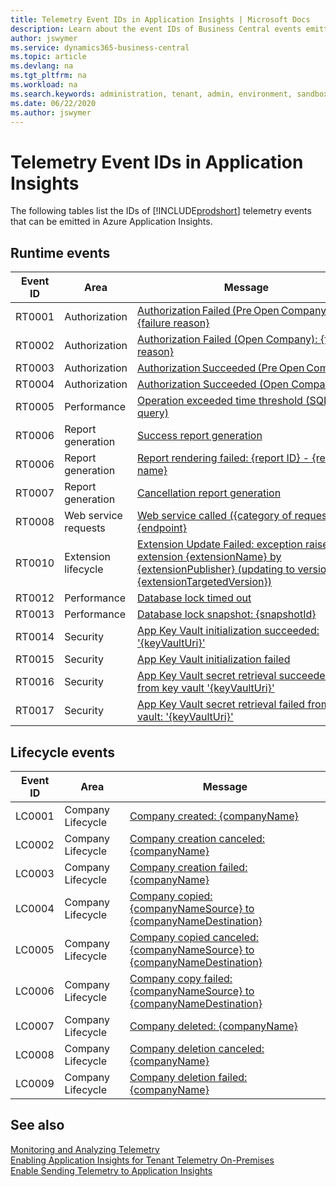 ```yaml
---
title: Telemetry Event IDs in Application Insights | Microsoft Docs
description: Learn about the event IDs of Business Central events emitted to Azure Application Insights.  
author: jswymer
ms.service: dynamics365-business-central
ms.topic: article
ms.devlang: na
ms.tgt_pltfrm: na
ms.workload: na
ms.search.keywords: administration, tenant, admin, environment, sandbox, telemetry
ms.date: 06/22/2020
ms.author: jswymer
---
```

# Telemetry Event IDs in Application Insights

The following tables list the IDs of [!INCLUDE[prodshort](../developer/includes/prodshort.md)] telemetry events that can be emitted in Azure Application Insights.

## Runtime events

| Event ID | Area | Message |
|----------|-------------|-----------------|
| RT0001 | Authorization| [Authorization Failed (Pre Open Company): {failure reason}](telemetry-authorization-trace.md#authorizationfailedpreopencompany) |
| RT0002 | Authorization| [Authorization Failed (Open Company): {failure reason}](telemetry-authorization-trace.md#authorization-failed-open-company) |
| RT0003 | Authorization| [Authorization Succeeded (Pre Open Company)](telemetry-authorization-trace.md#authorizationsucceededpreopencompany) | 
| RT0004 | Authorization| [Authorization Succeeded (Open Company)](telemetry-authorization-trace.md#authorization-succeeded-open-company) |
| RT0005 | Performance | [Operation exceeded time threshold (SQL query)](telemetry-long-running-sql-query-trace.md) |
| RT0006 | Report generation | [Success report generation](telemetry-reports-trace.md#success-report-generation) |
| RT0006 | Report generation | [Report rendering failed: {report ID} - {report name}](telemetry-reports-trace.md#failed-report-generation) |
| RT0007 | Report generation | [Cancellation report generation](telemetry-reports-trace.md#cancellation-report-generation) | 
| RT0008 | Web service requests | [Web service called ({category of request}): {endpoint}](telemetry-webservices-trace.md) |
|RT0010|Extension lifecycle|[Extension Update Failed: exception raised in extension {extensionName} by {extensionPublisher} (updating to version {extensionTargetedVersion})](telemetry-extension-update-trace.md#extension-update-failed-exception-raised-in-extension) | 
| RT0012 | Performance | [Database lock timed out](telemetry-database-locks-trace.md#database-lock-timed-out) | 
| RT0013 | Performance | [Database lock snapshot: {snapshotId}](telemetry-database-locks-trace.md#database-lock-snapshot) |
| RT0014 | Security | [App Key Vault initialization succeeded: '{keyVaultUri}'](telemetry-extension-key-vault-trace.md#initializedsuccess) |
| RT0015 | Security | [App Key Vault initialization failed](telemetry-extension-key-vault-trace.md#initializedfailed) |
| RT0016 | Security | [App Key Vault secret retrieval succeeded from key vault '{keyVaultUri}'](telemetry-extension-key-vault-trace.md#retrievedsuccess) |
| RT0017 | Security | [App Key Vault secret retrieval failed from key vault: '{keyVaultUri}'](telemetry-extension-key-vault-trace.md#retrievedfailed) |


## Lifecycle events

| Event ID | Area | Message |
|----------|-------------|-----------------|
| LC0001 | Company Lifecycle | [Company created: {companyName}](telemetry-company-lifecycle-trace.md#company-created) |
| LC0002 | Company Lifecycle | [Company creation canceled: {companyName}](telemetry-company-lifecycle-trace.md#company-creation-canceled) |
| LC0003 | Company Lifecycle | [Company creation failed: {companyName}](telemetry-company-lifecycle-trace.md#company-creation-failed) |
| LC0004 | Company Lifecycle | [Company copied: {companyNameSource} to {companyNameDestination}](telemetry-company-lifecycle-trace.md#company-copied) |
| LC0005 | Company Lifecycle | [Company copied canceled: {companyNameSource} to {companyNameDestination}](telemetry-company-lifecycle-trace.md#company-copy-canceled) |
| LC0006 | Company Lifecycle | [Company copy failed: {companyNameSource} to {companyNameDestination}](telemetry-company-lifecycle-trace.md#company-copy-failed) | 
| LC0007 | Company Lifecycle | [Company deleted: {companyName}](telemetry-company-lifecycle-trace.md#company-deleted)| 
| LC0008 | Company Lifecycle | [Company deletion canceled: {companyName}](telemetry-company-lifecycle-trace.md#company-deletion-canceled) | 
| LC0009 | Company Lifecycle | [Company deletion failed: {companyName}](telemetry-company-lifecycle-trace.md#company-deletion-failed) | 

<!--
| RT0010 | Extension Lifecycle | [Extension Update Failed: exception raised in extension {extensionName} by {extensionPublisher} (updating to version {extensionTargetedVersion})]( )|
-->

## See also

[Monitoring and Analyzing Telemetry](telemetry-overview.md)  
[Enabling Application Insights for Tenant Telemetry On-Premises](telemetry-enable-application-insights.md)  
[Enable Sending Telemetry to Application Insights](tenant-admin-center-telemetry.md#appinsights)  
